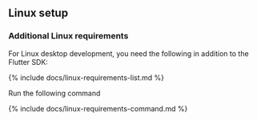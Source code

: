 ## Linux setup

### Additional Linux requirements

For Linux desktop development,
you need the following in addition to the Flutter SDK:

{% include docs/linux-requirements-list.md %}

Run the following command

{% include docs/linux-requirements-command.md %}